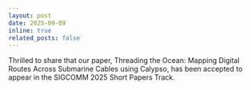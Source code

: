 ```yaml
---
layout: post
date: 2025-09-09
inline: true
related_posts: false
---
```


Thrilled to share that our paper, Threading the Ocean: Mapping Digital Routes Across Submarine Cables using Calypso, has been accepted to appear in the SIGCOMM 2025 Short Papers Track.